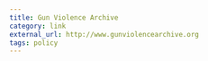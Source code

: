 ```yaml
---
title: Gun Violence Archive
category: link
external_url: http://www.gunviolencearchive.org
tags: policy
---
```

